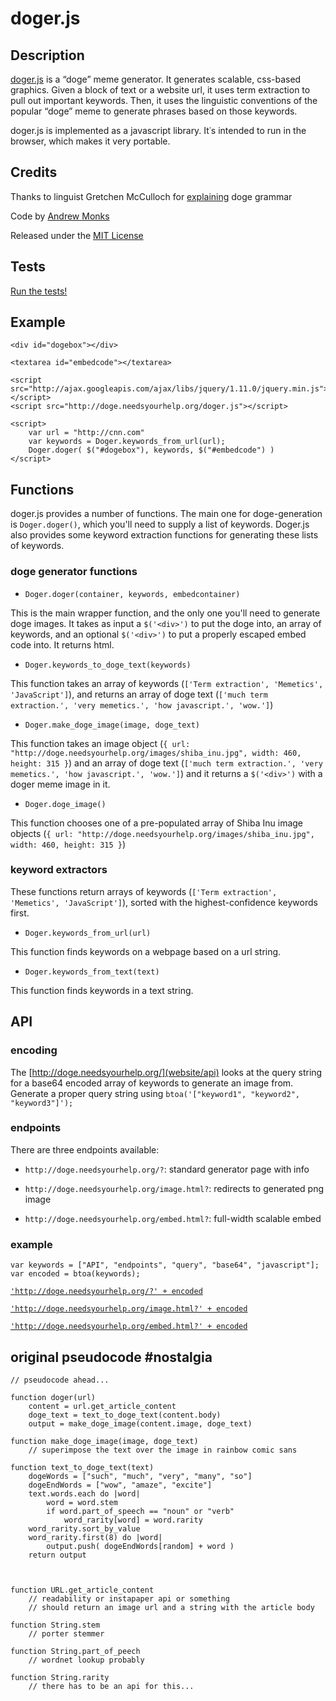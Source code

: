 #	doger.js

## Description

[doger.js](http://doge.needsyourhelp.org/) is a “doge” meme generator. It generates scalable, css-based graphics. Given a block of text or a website url, it uses term extraction to pull out important keywords. Then, it uses the linguistic conventions of the popular “doge” meme to generate phrases based on those keywords.

doger.js is implemented as a javascript library. It᾿s intended to run in the browser, which makes it very portable.

## Credits

Thanks to linguist Gretchen McCulloch for [explaining](http://the-toast.net/2014/02/06/linguist-explains-grammar-doge-wow/) doge grammar

Code by [Andrew Monks](http://monks.co)

Released under the [MIT License](http://github.com/amonks/doger.js/blob/gh-pages/LICENSE)

## Tests

[Run the tests!](http://doge.needsyourhelp.org/test.html)

## Example

	<div id="dogebox"></div>
	
	<textarea id="embedcode"></textarea>

	<script src="http://ajax.googleapis.com/ajax/libs/jquery/1.11.0/jquery.min.js"></script>
	<script src="http://doge.needsyourhelp.org/doger.js"></script>

	<script>
		var url = "http://cnn.com"
		var keywords = Doger.keywords_from_url(url);
		Doger.doger( $("#dogebox"), keywords, $("#embedcode") )
	</script>

## Functions

doger.js provides a number of functions. The main one for doge-generation is `Doger.doger()`, which you'll need to supply a list of keywords. Doger.js also provides some keyword extraction functions for generating these lists of keywords.

### doge generator functions

*	`Doger.doger(container, keywords, embedcontainer)`

This is the main wrapper function, and the only one you'll need to generate doge images. It takes as input a `$('<div>')` to put the doge into, an array of keywords, and an optional `$('<div>')` to put a properly escaped embed code into. It returns html.

*	`Doger.keywords_to_doge_text(keywords)`

This function takes an array of keywords (`['Term extraction', 'Memetics', 'JavaScript']`), and returns an array of doge text (`['much term extraction.', 'very memetics.', 'how javascript.', 'wow.']`)

*	`Doger.make_doge_image(image, doge_text)`

This function takes an image object (`{ url: "http://doge.needsyourhelp.org/images/shiba_inu.jpg", width: 460, height: 315 }`) and an array of doge text (`['much term extraction.', 'very memetics.', 'how javascript.', 'wow.']`) and it returns a `$('<div>')` with a doger meme image in it.

*	`Doger.doge_image()`

This function chooses one of a pre-populated array of Shiba Inu image objects (`{ url: "http://doge.needsyourhelp.org/images/shiba_inu.jpg", width: 460, height: 315 }`)


### keyword extractors

These functions return arrays of keywords (`['Term extraction', 'Memetics', 'JavaScript']`), sorted with the highest-confidence keywords first.

*	`Doger.keywords_from_url(url)`

This function finds keywords on a webpage based on a url string.

*	`Doger.keywords_from_text(text)`

This function finds keywords in a text string.

## API

### encoding

The [http://doge.needsyourhelp.org/](website/api) looks at the query string for a base64 encoded array of keywords to generate an image from. Generate a proper query string using `btoa('["keyword1", "keyword2", "keyword3"]');`

### endpoints

There are three endpoints available:

*	`http://doge.needsyourhelp.org/?`: standard generator page with info

*	`http://doge.needsyourhelp.org/image.html?`: redirects to generated png image

*	`http://doge.needsyourhelp.org/embed.html?`: full-width scalable embed

### example

	var keywords = ["API", "endpoints", "query", "base64", "javascript"];
	var encoded = btoa(keywords);

[`'http://doge.needsyourhelp.org/?' + encoded`](http://doge.needsyourhelp.org/?QVBJLGVuZHBvaW50cyxxdWVyeSxiYXNlNjQsamF2YXNjcmlwdA==)

[`'http://doge.needsyourhelp.org/image.html?' + encoded`](http://doge.needsyourhelp.org/image.html?QVBJLGVuZHBvaW50cyxxdWVyeSxiYXNlNjQsamF2YXNjcmlwdA==)

[`'http://doge.needsyourhelp.org/embed.html?' + encoded`](http://doge.needsyourhelp.org/embed.html?QVBJLGVuZHBvaW50cyxxdWVyeSxiYXNlNjQsamF2YXNjcmlwdA==)


## original pseudocode #nostalgia

	// pseudocode ahead...

	function doger(url)
		content = url.get_article_content
		doge_text = text_to_doge_text(content.body)
		output = make_doge_image(content.image, doge_text)

	function make_doge_image(image, doge_text)
		// superimpose the text over the image in rainbow comic sans

	function text_to_doge_text(text)
		dogeWords = ["such", "much", "very", "many", "so"]
		dogeEndWords = ["wow", "amaze", "excite"]
		text.words.each do |word|
			word = word.stem
			if word.part_of_speech == "noun" or "verb"
				word_rarity[word] = word.rarity
		word_rarity.sort_by_value
		word_rarity.first(8) do |word|
			output.push( dogeEndWords[random] + word )
		return output



	function URL.get_article_content
		// readability or instapaper api or something
		// should return an image url and a string with the article body

	function String.stem
		// porter stemmer

	function String.part_of_peech
		// wordnet lookup probably

	function String.rarity
		// there has to be an api for this...